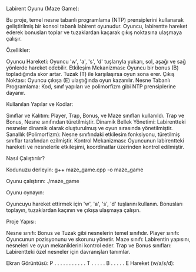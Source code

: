 Labirent Oyunu (Maze Game):

Bu proje, temel nesne tabanlı programlama (NTP) prensiplerini kullanarak geliştirilmiş bir konsol tabanlı labirent oyunudur.
Oyuncu, labirentte hareket ederek bonusları toplar ve tuzaklardan kaçarak çıkış noktasına ulaşmaya çalışır.


Özellikler:

Oyuncu Hareketi: Oyuncu 'w', 'a', 's', 'd' tuşlarıyla yukarı, sol, aşağı ve sağ yönlerde hareket edebilir.
Etkileşim Mekanizması: Oyuncu bir bonus (B) topladığında skor artar. Tuzak (T) ile karşılaşırsa oyun sona erer.
Çıkış Noktası: Oyuncu çıkışa (E) ulaştığında oyun kazanılır.
Nesne Tabanlı Programlama: Kod, sınıf yapıları ve polimorfizm gibi NTP prensiplerine dayanır.


Kullanılan Yapılar ve Kodlar:

Sınıflar ve Kalıtım: Player, Trap, Bonus, ve Maze sınıfları kullanıldı. Trap ve Bonus, Nesne sınıfından türetilmiştir.
Dinamik Bellek Yönetimi: Labirentteki nesneler dinamik olarak oluşturulmuş ve oyun sırasında yönetilmiştir.
Sanallık (Polimorfizm): Nesne sınıfındaki etkilesim fonksiyonu, türetilmiş sınıflar tarafından ezilmiştir.
Kontrol Mekanizması: Oyuncunun labirentteki hareketi ve nesnelerle etkileşimi, koordinatlar üzerinden kontrol edilmiştir.


Nasıl Çalıştırılır?

Kodunuzu derleyin:
g++ maze_game.cpp -o maze_game

Oyunu çalıştırın:
./maze_game


Oyunu oynayın:

Oyuncuyu hareket ettirmek için 'w', 'a', 's', 'd' tuşlarını kullanın.
Bonusları toplayın, tuzaklardan kaçının ve çıkışa ulaşmaya çalışın.


Proje Yapısı:

Nesne sınıfı: Bonus ve Tuzak gibi nesnelerin temel sınıfıdır.
Player sınıfı: Oyuncunun pozisyonunu ve skorunu yönetir.
Maze sınıfı: Labirentin yapısını, nesneleri ve oyun mekaniklerini kontrol eder.
Trap ve Bonus sınıfları: Labirentteki özel nesneler için davranışları tanımlar.


Ekran Görüntüsü:
P . . . .
. . . . .
. . T . .
. . . B .
. . . . E
Hareket (w/a/s/d): 
